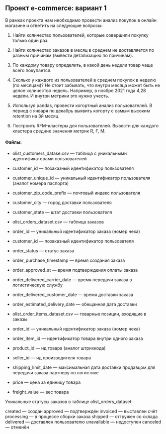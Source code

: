 ## Проект e-commerce: вариант 1

В рамках проекта нам необходимо провести анализ покупок в онлайн магазине и ответить на следующие вопросы:
1. Найти количество пользователей, которые совершили покупку только один раз.

2. Найти количество заказов в месяц в среднем не доставляется по разным причинам (вывести детализацию по причинам).

3. По каждому товару определить, в какой день недели товар чаще всего покупается.

4. Сколько у каждого из пользователей в среднем покупок в неделю (по месяцам)? Не стоит забывать, что внутри месяца может быть не целое количество недель. Например, в ноябре 2021 года 4,28 недели. И внутри метрики это нужно учесть.

5. Используя pandas, провести когортный анализ пользователей. В период с января по декабрь выявить когорту с самым высоким retention на 3й месяц.

6. Построить RFM-кластеры для пользователей. Вывести для каждого кластера средние значения метрик R, F, M.

#### Файлы:

* olist_customers_datase.csv — таблица с уникальными идентификаторами пользователей
 - customer_id — позаказный идентификатор пользователя

 - customer_unique_id —  уникальный идентификатор пользователя  (аналог номера паспорта)

 - customer_zip_code_prefix —  почтовый индекс пользователя

 - customer_city —  город доставки пользователя

 - customer_state —  штат доставки пользователя

* olist_orders_dataset.csv —  таблица заказов
 - order_id —  уникальный идентификатор заказа (номер чека)

 - customer_id —  позаказный идентификатор пользователя

 - order_status —  статус заказа

 - order_purchase_timestamp —  время создания заказа

 - order_approved_at —  время подтверждения оплаты заказа

 - order_delivered_carrier_date —  время передачи заказа в логистическую службу

 - order_delivered_customer_date —  время доставки заказа

 - order_estimated_delivery_date —  обещанная дата доставки

* olist_order_items_dataset.csv —  товарные позиции, входящие в заказы
 - order_id —  уникальный идентификатор заказа (номер чека)

 - order_item_id —  идентификатор товара внутри одного заказа

 - product_id —  ид товара (аналог штрихкода)

 - seller_id — ид производителя товара

 - shipping_limit_date —  максимальная дата доставки продавцом для передачи заказа партнеру по логистике

 - price —  цена за единицу товара

 - freight_value —  вес товара


Уникальные статусы заказов в таблице olist_orders_dataset:

created —  создан
approved —  подтверждён
invoiced —  выставлен счёт
processing —  в процессе сборки заказа
shipped —  отгружен со склада
delivered —  доставлен пользователю
unavailable —  недоступен
canceled —  отменён
